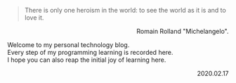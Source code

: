 > There is only one heroism in the world: to see the world as it is and to love it.
<p align="right">Romain Rolland "Michelangelo".</p>
Welcome to my personal technology blog.<br/>
Every step of my programming learning is recorded here.<br/>
I hope you can also reap the initial joy of learning here.     
<p align="right">2020.02.17</p>
